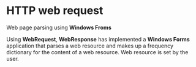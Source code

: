 # HTTP web request
Web page parsing using **Windows Froms**

Using **WebRequest**, **WebResponse** has implemented a **Windows Forms** application that parses a web resource and makes up a frequency dictionary for the content of a web resource. Web resource is set by the user.
